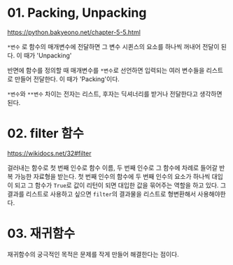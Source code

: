 # 01. Packing, Unpacking

https://python.bakyeono.net/chapter-5-5.html

`*변수` 로 함수의 매개변수에 전달하면 그 변수 시퀸스의 요소를 하나씩 꺼내어 전달이 된다. 이 때가 'Unpacking'

반면에 함수를 정의할 때 매개변수를 `*변수`로 선언하면 입력되는 여러 변수들을 리스트로 만들어 전달한다. 이 때가 'Packing'이다.

`*변수`와 `**변수` 차이는 전자는 리스트, 후자는 딕셔너리를 받거나 전달한다고 생각하면 된다.



# 02. filter 함수

https://wikidocs.net/32#filter

걸러내는 함수로 첫 번째 인수로 함수 이름, 두 번째 인수로 그 함수에 차례로 들어갈 반복 가능한 자료형을 받는다. 첫 번째 인수의 함수에 두 번째 인수의 요소가 하나씩 대입이 되고 그 함수가 `True`로 값이 리턴이 되면 대입한 값을 묶어주는 역할을 하고 있다. 그 결과를 리스트로 사용하고 싶으면 `filter`의 결과물을 리스트로 형변환해서 사용해야한다.



# 03. 재귀함수

재귀함수의 궁극적인 목적은 문제를 작게 만들어 해결한다는 점이다.